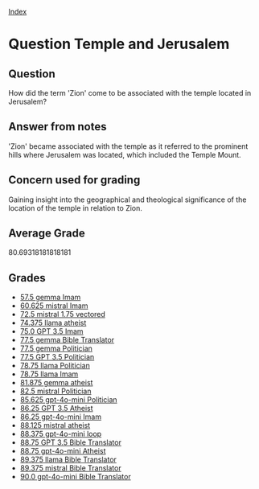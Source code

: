 
[Index](../../index.md)
# Question Temple and Jerusalem
## Question
How did the term 'Zion' come to be associated with the temple located in Jerusalem?

## Answer from notes
'Zion' became associated with the temple as it referred to the prominent hills where Jerusalem was located, which included the Temple Mount.

## Concern used for grading
Gaining insight into the geographical and theological significance of the location of the temple in relation to Zion.

## Average Grade
80.69318181818181

## Grades
 * [57.5 gemma Imam](../answers/gemma_Imam/Temple_and_Jerusalem.md)
 * [60.625 mistral Imam](../answers/mistral_Imam/Temple_and_Jerusalem.md)
 * [72.5 mistral 1.75 vectored](../answers/mistral_1.75_vectored/Temple_and_Jerusalem.md)
 * [74.375 llama atheist](../answers/llama_atheist/Temple_and_Jerusalem.md)
 * [75.0 GPT 3.5 Imam](../answers/GPT_3.5_Imam/Temple_and_Jerusalem.md)
 * [77.5 gemma Bible Translator](../answers/gemma_Bible_Translator/Temple_and_Jerusalem.md)
 * [77.5 gemma Politician](../answers/gemma_Politician/Temple_and_Jerusalem.md)
 * [77.5 GPT 3.5 Politician](../answers/GPT_3.5_Politician/Temple_and_Jerusalem.md)
 * [78.75 llama Politician](../answers/llama_Politician/Temple_and_Jerusalem.md)
 * [78.75 llama Imam](../answers/llama_Imam/Temple_and_Jerusalem.md)
 * [81.875 gemma atheist](../answers/gemma_atheist/Temple_and_Jerusalem.md)
 * [82.5 mistral Politician](../answers/mistral_Politician/Temple_and_Jerusalem.md)
 * [85.625 gpt-4o-mini Politician](../answers/gpt-4o-mini_Politician/Temple_and_Jerusalem.md)
 * [86.25 GPT 3.5 Atheist](../answers/GPT_3.5_Atheist/Temple_and_Jerusalem.md)
 * [86.25 gpt-4o-mini Imam](../answers/gpt-4o-mini_Imam/Temple_and_Jerusalem.md)
 * [88.125 mistral atheist](../answers/mistral_atheist/Temple_and_Jerusalem.md)
 * [88.375 gpt-4o-mini loop](../answers/gpt-4o-mini_loop/Temple_and_Jerusalem.md)
 * [88.75 GPT 3.5 Bible Translator](../answers/GPT_3.5_Bible_Translator/Temple_and_Jerusalem.md)
 * [88.75 gpt-4o-mini Atheist](../answers/gpt-4o-mini_Atheist/Temple_and_Jerusalem.md)
 * [89.375 llama Bible Translator](../answers/llama_Bible_Translator/Temple_and_Jerusalem.md)
 * [89.375 mistral Bible Translator](../answers/mistral_Bible_Translator/Temple_and_Jerusalem.md)
 * [90.0 gpt-4o-mini Bible Translator](../answers/gpt-4o-mini_Bible_Translator/Temple_and_Jerusalem.md)
